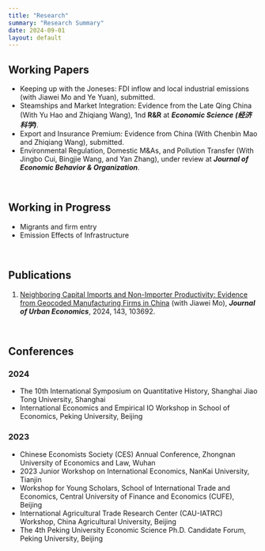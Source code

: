 ```yaml
---
title: "Research"
summary: "Research Summary"
date: 2024-09-01
layout: default
---
```


## Working Papers

- Keeping up with the Joneses: FDI inflow and local industrial emissions (with Jiawei Mo and Ye Yuan), submitted.
- Steamships and Market Integration: Evidence from the Late Qing China (With Yu Hao and Zhiqiang Wang), 1nd **R&R** at ***Economic Science (经济科学)***.
- Export and Insurance Premium: Evidence from China (With Chenbin Mao and Zhiqiang Wang), submitted.
- Environmental Regulation, Domestic M&As, and Pollution Transfer (With Jingbo Cui, Bingjie Wang, and Yan Zhang), under review at ***Journal of Economic Behavior & Organization***.


&nbsp;
## Working in Progress

- Migrants and firm entry
- Emission Effects of Infrastructure

&nbsp;
## Publications
1. [Neighboring Capital Imports and Non-Importer Productivity: Evidence from Geocoded Manufacturing Firms in China](https://www.sciencedirect.com/science/article/abs/pii/S0094119024000627) (with Jiawei Mo), ***Journal of Urban Economics***, 2024, 143, 103692.


&nbsp;
## Conferences

### 2024

- The 10th International Symposium on Quantitative History, Shanghai Jiao Tong University, Shanghai
- International Economics and Empirical IO Workshop in School of Economics, Peking University, Beijing


### 2023
- Chinese Economists Society (CES) Annual Conference, Zhongnan University of Economics and Law, Wuhan
- 2023 Junior Workshop on International Economics, NanKai University, Tianjin
- Workshop for Young Scholars, School of International Trade and Economics, Central University of Finance and Economics (CUFE), Beijing
- International Agricultural Trade Research Center (CAU-IATRC) Workshop, China Agricultural University, Beijing
- The 4th Peking University Economic Science Ph.D. Candidate Forum, Peking University, Beijing
